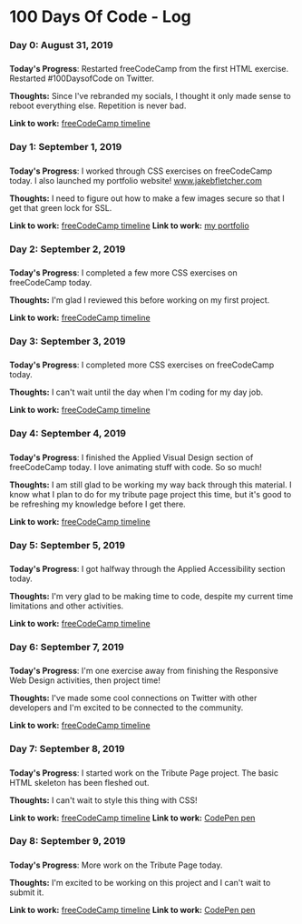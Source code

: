 # 100 Days Of Code - Log

### Day 0: August 31, 2019
#####

**Today's Progress**: Restarted freeCodeCamp from the first HTML exercise. Restarted #100DaysofCode on Twitter.

**Thoughts:** Since I've rebranded my socials, I thought it only made sense to reboot everything else. Repetition is never bad.

**Link to work:** [freeCodeCamp timeline](https://www.freecodecamp.org/hexcodebee)

### Day 1: September 1, 2019
#####

**Today's Progress**: I worked through CSS exercises on freeCodeCamp today. I also launched my portfolio website! www.jakebfletcher.com

**Thoughts:** I need to figure out how to make a few images secure so that I get that green lock for SSL.

**Link to work:** [freeCodeCamp timeline](https://www.freecodecamp.org/hexcodebee)
**Link to work:** [my portfolio](https://www.jakebfletcher.com)

### Day 2: September 2, 2019
#####

**Today's Progress**: I completed a few more CSS exercises on freeCodeCamp today.

**Thoughts:** I'm glad I reviewed this before working on my first project.

**Link to work:** [freeCodeCamp timeline](https://www.freecodecamp.org/hexcodebee)

### Day 3: September 3, 2019
#####

**Today's Progress**: I completed more CSS exercises on freeCodeCamp today.

**Thoughts:** I can't wait until the day when I'm coding for my day job.

**Link to work:** [freeCodeCamp timeline](https://www.freecodecamp.org/hexcodebee)

### Day 4: September 4, 2019
#####

**Today's Progress**: I finished the Applied Visual Design section of freeCodeCamp today. I love animating stuff with code. So so much!

**Thoughts:** I am still glad to be working my way back through this material. I know what I plan to do for my tribute page project this time, but it's good to be refreshing my knowledge before I get there.

**Link to work:** [freeCodeCamp timeline](https://www.freecodecamp.org/hexcodebee)

### Day 5: September 5, 2019
#####

**Today's Progress**: I got halfway through the Applied Accessibility section today.

**Thoughts:** I'm very glad to be making time to code, despite my current time limitations and other activities.

**Link to work:** [freeCodeCamp timeline](https://www.freecodecamp.org/hexcodebee)

### Day 6: September 7, 2019
#####

**Today's Progress**: I'm one exercise away from finishing the Responsive Web Design activities, then project time!

**Thoughts:** I've made some cool connections on Twitter with other developers and I'm excited to be connected to the community.

**Link to work:** [freeCodeCamp timeline](https://www.freecodecamp.org/hexcodebee)

### Day 7: September 8, 2019
#####

**Today's Progress**: I started work on the Tribute Page project. The basic HTML skeleton has been fleshed out.

**Thoughts:** I can't wait to style this thing with CSS!

**Link to work:** [freeCodeCamp timeline](https://www.freecodecamp.org/hexcodebee)
**Link to work:** [CodePen pen](https://codepen.io/hexcodebee/pen/jONZzjp)


### Day 8: September 9, 2019
#####

**Today's Progress**: More work on the Tribute Page today.

**Thoughts:** I'm excited to be working on this project and I can't wait to submit it.

**Link to work:** [freeCodeCamp timeline](https://www.freecodecamp.org/hexcodebee)
**Link to work:** [CodePen pen](https://codepen.io/hexcodebee/pen/jONZzjp)
